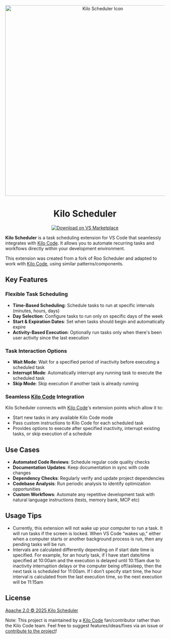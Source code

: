 <div align="center">
  <img src="https://kylehoskinswebsite.s3.us-east-2.amazonaws.com/RooSchedulerPreview.png?v=2" alt="Kilo Scheduler Icon" width="600" />
</div>

<div align="center">
<h1>Kilo Scheduler</h1>

<a href="https://marketplace.visualstudio.com/items?itemName=KyleHoskins.roo-scheduler" target="_blank"><img src="https://img.shields.io/badge/Download%20on%20VS%20Marketplace-blue?style=for-the-badge&logo=visualstudiocode&logoColor=white" alt="Download on VS Marketplace"></a>

</div>

**Kilo Scheduler** is a task scheduling extension for VS Code that seamlessly integrates with [Kilo Code](https://github.com/Kilo-Org/kilocode). It allows you to automate recurring tasks and workflows directly within your development environment.  

This extension was created from a fork of Roo Scheduler and adapted to work with [Kilo Code](https://github.com/Kilo-Org/kilocode), using similar patterns/components.

## Key Features

### Flexible Task Scheduling

- **Time-Based Scheduling**: Schedule tasks to run at specific intervals (minutes, hours, days)
- **Day Selection**: Configure tasks to run only on specific days of the week
- **Start & Expiration Dates**: Set when tasks should begin and automatically expire
- **Activity-Based Execution**: Optionally run tasks only when there's been user activity since the last execution

### Task Interaction Options

- **Wait Mode**: Wait for a specified period of inactivity before executing a scheduled task
- **Interrupt Mode**: Automatically interrupt any running task to execute the scheduled task
- **Skip Mode**: Skip execution if another task is already running

### Seamless [Kilo Code](https://github.com/Kilo-Org/kilocode) Integration

Kilo Scheduler connects with [Kilo Code](https://github.com/Kilo-Org/kilocode)'s extension points which allow it to:

- Start new tasks in any available Kilo Code mode
- Pass custom instructions to Kilo Code for each scheduled task
- Provides options to execute after specified inactivity, interrupt existing tasks, or skip execution of a schedule

## Use Cases

- **Automated Code Reviews**: Schedule regular code quality checks
- **Documentation Updates**: Keep documentation in sync with code changes
- **Dependency Checks**: Regularly verify and update project dependencies
- **Codebase Analysis**: Run periodic analysis to identify optimization opportunities
- **Custom Workflows**: Automate any repetitive development task with natural language instructions (tests, memory bank, MCP etc)

## Usage Tips

- Currently, this extension will not wake up your computer to run a task.  It will run tasks if the screen is locked.  When VS Code “wakes up,” either when a computer starts or another background process is run, then any pending tasks will be run.
- Intervals are calculated differently depending on if start date time is specified.  For example, for an hourly task, if I have start date/time specified at 10:00am and the execution is delayed until 10:15am due to inactivity interruption delays or the computer being off/asleep, then the next task is scheduled for 11:00am. If I don’t specify start time, the hour interval is calculated from the last execution time, so the next execution will be 11:15am

## License

[Apache 2.0 © 2025 Kilo Scheduler](./LICENSE)

Note: This project is maintained by a [Kilo Code](https://github.com/Kilo-Org/kilocode) fan/contributor rather than the Kilo Code team.  Feel free to suggest features/ideas/fixes via an issue or [contribute to the project](CONTRIBUTING.md)!
